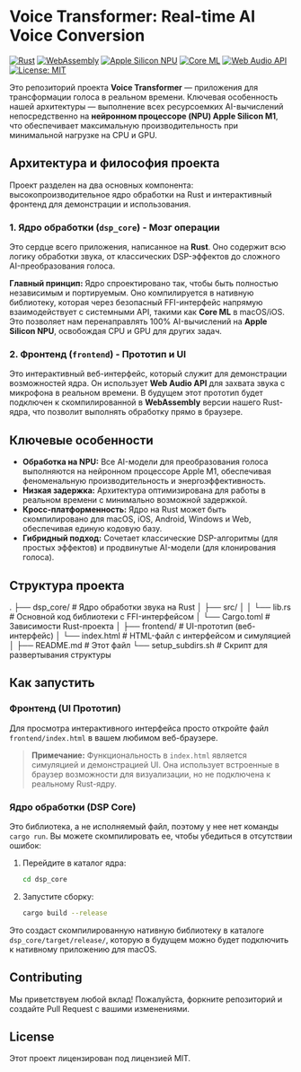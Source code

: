 # Voice Transformer: Real-time AI Voice Conversion

[![Rust](https://img.shields.io/badge/language-Rust-orange.svg)](https://www.rust-lang.org/)
[![WebAssembly](https://img.shields.io/badge/target-WebAssembly-blueviolet.svg)](https://webassembly.org/)
[![Apple Silicon NPU](https://img.shields.io/badge/hardware-Apple%20Silicon%20NPU-lightgrey.svg)](https://developer.apple.com/machine-learning/core-ml/)
[![Core ML](https://img.shields.io/badge/api-Core%20ML-green.svg)](https://developer.apple.com/documentation/coreml)
[![Web Audio API](https://img.shields.io/badge/api-Web%20Audio-blue.svg)](https://developer.mozilla.org/en-US/docs/Web/API/Web_Audio_API)
[![License: MIT](https://img.shields.io/badge/License-MIT-yellow.svg)](https://opensource.org/licenses/MIT)

Это репозиторий проекта **Voice Transformer** — приложения для трансформации голоса в реальном времени. Ключевая особенность нашей архитектуры — выполнение всех ресурсоемких AI-вычислений непосредственно на **нейронном процессоре (NPU) Apple Silicon M1**, что обеспечивает максимальную производительность при минимальной нагрузке на CPU и GPU.

## Архитектура и философия проекта

Проект разделен на два основных компонента: высокопроизводительное ядро обработки на Rust и интерактивный фронтенд для демонстрации и использования.

### 1. Ядро обработки (`dsp_core`) - Мозг операции

Это сердце всего приложения, написанное на **Rust**. Оно содержит всю логику обработки звука, от классических DSP-эффектов до сложного AI-преобразования голоса.

**Главный принцип:** Ядро спроектировано так, чтобы быть полностью независимым и портируемым. Оно компилируется в нативную библиотеку, которая через безопасный FFI-интерфейс напрямую взаимодействует с системными API, такими как **Core ML** в macOS/iOS. Это позволяет нам перенаправлять 100% AI-вычислений на **Apple Silicon NPU**, освобождая CPU и GPU для других задач.

### 2. Фронтенд (`frontend`) - Прототип и UI

Это интерактивный веб-интерфейс, который служит для демонстрации возможностей ядра. Он использует **Web Audio API** для захвата звука с микрофона в реальном времени. В будущем этот прототип будет подключен к скомпилированной в **WebAssembly** версии нашего Rust-ядра, что позволит выполнять обработку прямо в браузере.

## Ключевые особенности

* **Обработка на NPU:** Все AI-модели для преобразования голоса выполняются на нейронном процессоре Apple M1, обеспечивая феноменальную производительность и энергоэффективность.
* **Низкая задержка:** Архитектура оптимизирована для работы в реальном времени с минимально возможной задержкой.
* **Кросс-платформенность:** Ядро на Rust может быть скомпилировано для macOS, iOS, Android, Windows и Web, обеспечивая единую кодовую базу.
* **Гибридный подход:** Сочетает классические DSP-алгоритмы (для простых эффектов) и продвинутые AI-модели (для клонирования голоса).

## Структура проекта


.
├── dsp_core/               # Ядро обработки звука на Rust
│   ├── src/
│   │   └── lib.rs          # Основной код библиотеки с FFI-интерфейсом
│   └── Cargo.toml          # Зависимости Rust-проекта
│
├── frontend/               # UI-прототип (веб-интерфейс)
│   └── index.html          # HTML-файл с интерфейсом и симуляцией
│
├── README.md               # Этот файл
└── setup_subdirs.sh        # Скрипт для развертывания структуры


## Как запустить

### Фронтенд (UI Прототип)

Для просмотра интерактивного интерфейса просто откройте файл `frontend/index.html` в вашем любимом веб-браузере.

> **Примечание:** Функциональность в `index.html` является симуляцией и демонстрацией UI. Она использует встроенные в браузер возможности для визуализации, но не подключена к реальному Rust-ядру.

### Ядро обработки (DSP Core)

Это библиотека, а не исполняемый файл, поэтому у нее нет команды `cargo run`. Вы можете скомпилировать ее, чтобы убедиться в отсутствии ошибок:

1.  Перейдите в каталог ядра:
    ```bash
    cd dsp_core
    ```
2.  Запустите сборку:
    ```bash
    cargo build --release
    ```

Это создаст скомпилированную нативную библиотеку в каталоге `dsp_core/target/release/`, которую в будущем можно будет подключить к нативному приложению для macOS.

## Contributing

Мы приветствуем любой вклад! Пожалуйста, форкните репозиторий и создайте Pull Request с вашими изменениями.

## License

Этот проект лицензирован под лицензией MIT.